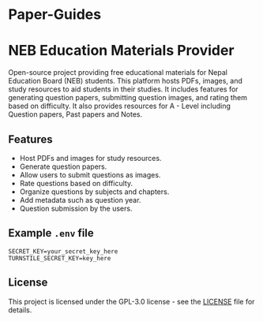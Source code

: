 # Paper-Guides 

# NEB Education Materials Provider

Open-source project providing free educational materials for Nepal Education Board (NEB) students. This platform hosts PDFs, images, and study resources to aid students in their studies. It includes features for generating question papers, submitting question images, and rating them based on difficulty. It also provides resources for A - Level including Question papers, Past papers and Notes.




## Features

- Host PDFs and images for study resources.
- Generate question papers.
- Allow users to submit questions as images.
- Rate questions based on difficulty.
- Organize questions by subjects and chapters.
- Add metadata such as question year.
- Question submission by the users.


## Example `.env` file

```
SECRET_KEY=your_secret_key_here
TURNSTILE_SECRET_KEY=key_here
```


## License

This project is licensed under the  GPL-3.0 license  - see the [LICENSE](LICENSE) file for details.
